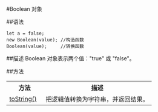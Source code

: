 #Boolean 对象

##语法
```
let a = false;
new Boolean(value);	//构造函数
Boolean(value);		//转换函数
```
##描述
Boolean 对象表示两个值："true" 或 "false"。

##方法
<table class="dataintable">
  <tbody><tr>
    <th style="width:25%">方法</th>
    <th>描述</th>
  </tr>
  <tr>
    <td><a href="http://www.w3school.com.cn/jsref/jsref_toString_boolean.asp" target="_blank">toString()</a></td>
    <td>把逻辑值转换为字符串，并返回结果。</td>
  </tr>
</tbody></table>